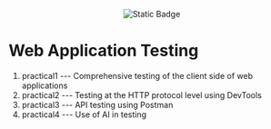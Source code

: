 <p align="center">
  <img alt="Static Badge" src="https://img.shields.io/badge/Postman-2024?style=plastic&logo=Postman&labelColor=black&color=%23FF6C37">
</p>

# Web Application Testing

1. practical1 --- Comprehensive testing of the client side of web applications
2. practical2 --- Testing at the HTTP protocol level using DevTools
3. practical3 --- API testing using Postman
4. practical4 --- Use of AI in testing
